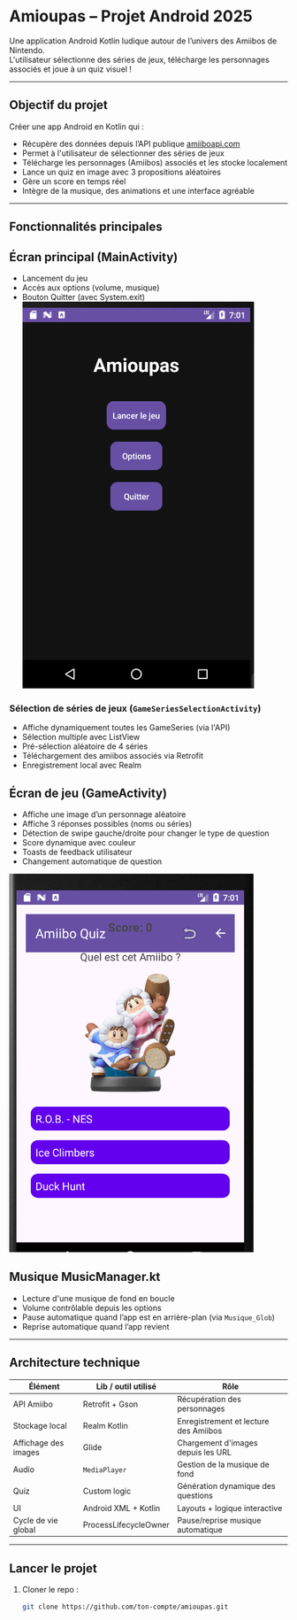 # Amioupas – Projet Android 2025

Une application Android Kotlin ludique autour de l’univers des Amiibos de Nintendo.  
L'utilisateur sélectionne des séries de jeux, télécharge les personnages associés et joue à un quiz visuel !

---

## Objectif du projet

Créer une app Android en Kotlin qui :

- Récupère des données depuis l’API publique [amiiboapi.com](https://www.amiiboapi.com)
- Permet à l'utilisateur de sélectionner des séries de jeux
- Télécharge les personnages (Amiibos) associés et les stocke localement
- Lance un quiz en image avec 3 propositions aléatoires
- Gère un score en temps réel
- Intègre de la musique, des animations et une interface agréable

---

## Fonctionnalités principales

## Écran principal (MainActivity)
- Lancement du jeu
- Accès aux options (volume, musique)
- Bouton Quitter (avec System.exit)
  ![img_alt](https://github.com/MeidiLprog/ProjetKotlin/blob/4b952cd7d70d0316caa2b34003283a2c105abe76/menu.PNG)

### Sélection de séries de jeux (`GameSeriesSelectionActivity`)
- Affiche dynamiquement toutes les GameSeries (via l'API)
- Sélection multiple avec ListView
- Pré-sélection aléatoire de 4 séries
- Téléchargement des amiibos associés via Retrofit
- Enregistrement local avec Realm

## Écran de jeu (GameActivity)
- Affiche une image d’un personnage aléatoire
- Affiche 3 réponses possibles (noms ou séries)
- Détection de swipe gauche/droite pour changer le type de question
- Score dynamique avec couleur
- Toasts de feedback utilisateur
- Changement automatique de question

![img_alt](https://github.com/MeidiLprog/ProjetKotlin/blob/2757c6f5c6749bf2fce4462889b30240f7be2fa6/jeu.PNG)

## Musique MusicManager.kt
- Lecture d'une musique de fond en boucle
- Volume contrôlable depuis les options
- Pause automatique quand l’app est en arrière-plan (via `Musique_Glob`)
- Reprise automatique quand l’app revient

---

## Architecture technique

| Élément | Lib / outil utilisé | Rôle |
|--------|----------------------|------|
| API Amiibo | Retrofit + Gson | Récupération des personnages |
| Stockage local | Realm Kotlin | Enregistrement et lecture des Amiibos |
| Affichage des images | Glide | Chargement d'images depuis les URL |
| Audio | `MediaPlayer` | Gestion de la musique de fond |
| Quiz | Custom logic | Génération dynamique des questions |
| UI | Android XML + Kotlin | Layouts + logique interactive |
| Cycle de vie global | ProcessLifecycleOwner | Pause/reprise musique automatique |

---

## Lancer le projet

1. Cloner le repo :
   ```bash
   git clone https://github.com/ton-compte/amioupas.git
